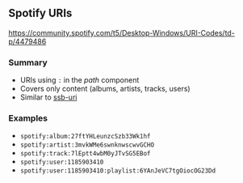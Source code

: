 <!--
SPDX-FileCopyrightText: 2021 Andre 'Staltz' Medeiros

SPDX-License-Identifier: CC-BY-4.0
-->

## Spotify URIs

https://community.spotify.com/t5/Desktop-Windows/URI-Codes/td-p/4479486

### Summary

- URIs using `:` in the *path* component
- Covers only content (albums, artists, tracks, users)
- Similar to [ssb-uri](./ssb-uri.md)

### Examples

- `spotify:album:27ftYHLeunzcSzb33Wk1hf`
- `spotify:artist:3mvkWMe6swnknwscwvGCHO`
- `spotify:track:7lEptt4wbM0yJTvSG5EBof`
- `spotify:user:1185903410`
- `spotify:user:1185903410:playlist:6YAnJeVC7tgOiocOG23Dd`